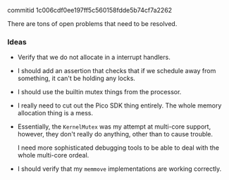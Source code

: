 commitid 1c006cdf0ee197ff5c560158fdde5b74cf7a2262

There are tons of open problems that need to be resolved.

### Ideas

-   Verify that we do not allocate in a interrupt handlers.

-   I should add an assertion that checks that if we schedule away from something, it can't be holding any locks.

-   I should use the builtin mutex things from the processor.

-   I really need to cut out the Pico SDK thing entirely.
    The whole memory allocation thing is a mess.

-   Essentially, the `KernelMutex` was my attempt at multi-core support, however, they don't really do anything,
    other than to cause trouble.

    I need more sophisticated debugging tools to be able to deal with the whole multi-core ordeal.

-   I should verify that my `memmove` implementations are working correctly.
